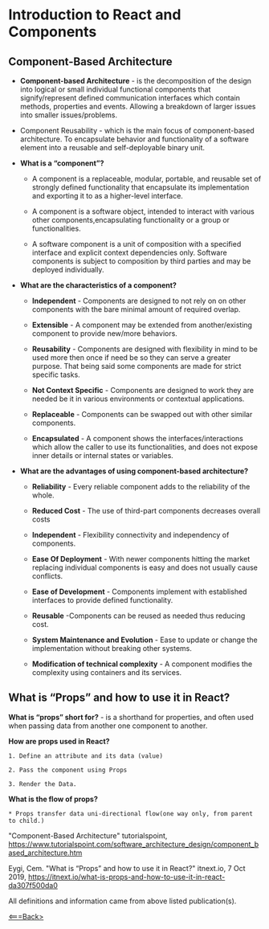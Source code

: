 # Introduction to React and Components

## Component-Based Architecture

* **Component-based Architecture** - is the decomposition of the design into logical or small individual functional components that signify/represent  defined communication interfaces which contain methods, properties and events. Allowing a breakdown of larger issues into smaller issues/problems.

* Component Reusability - which is the main focus of component-based architecture. To encapsulate behavior and functionality of a software element into a reusable and self-deployable binary unit.

* **What is a “component”?**

  * A component is a replaceable, modular, portable, and reusable set of strongly defined functionality that encapsulate its implementation and exporting it to as a higher-level interface.

  * A component is a software object, intended to interact with various other components,encapsulating functionality or a group or functionalities.

  * A software component is a unit of composition with a specified interface and explicit context dependencies only. Software components is subject to composition by third parties and may be deployed individually.

* **What are the characteristics of a component?**

  * **Independent** - Components are designed to not rely on on other components with the bare minimal amount of required overlap.

  * **Extensible** - A component may be extended from another/existing component to provide new/more behaviors.

  * **Reusability** - Components are designed with flexibility in mind to be used more then once if need be so they can serve a greater purpose. That being said some components are made for strict specific tasks.

  * **Not Context Specific** - Components are designed to work they are needed be it in various environments or contextual applications.

  * **Replaceable** - Components can be swapped out with other similar components.

  * **Encapsulated** - A component shows the interfaces/interactions which allow the caller to use its functionalities, and does not expose inner details or internal states or variables.

* **What are the advantages of using component-based architecture?**

  * **Reliability** - Every reliable component adds to the reliability of the whole.

  * **Reduced Cost** - The use of third-part components decreases overall costs

  * **Independent** - Flexibility connectivity and independency of components.

  * **Ease Of Deployment** - With newer components hitting the market replacing individual components is easy and does not usually cause conflicts.

  * **Ease of Development** - Components implement with established interfaces to provide defined functionality.

  * **Reusable** -Components can be reused as needed thus reducing cost.

  * **System Maintenance and Evolution** - Ease to update or change the implementation without breaking other systems.

  * **Modification of technical complexity** - A component modifies the complexity using containers and its services.

## What is “Props” and how to use it in React?

**What is “props” short for?** - is a shorthand for properties, and often used when passing data from another one component to another.

**How are props used in React?**

    1. Define an attribute and its data (value)

    2. Pass the component using Props

    3. Render the Data.

**What is the flow of props?**

    * Props transfer data uni-directional flow(one way only, from parent to child.)

"Component-Based Architecture" tutorialspoint, <https://www.tutorialspoint.com/software_architecture_design/component_based_architecture.htm>

Eygi, Cem. "What is “Props” and how to use it in React?" itnext.io, 7 Oct 2019, <https://itnext.io/what-is-props-and-how-to-use-it-in-react-da307f500da0>

All definitions and information came from above listed publication(s).

[<===Back>](README.md)

